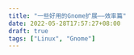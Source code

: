 ```yaml
---
title: "一些好用的Gnome扩展——效率篇"
date: 2022-05-28T17:57:27+08:00
draft: true
tags: ["Linux", "Gnome"]
---
```


